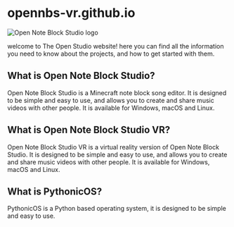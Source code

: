 # opennbs-vr.github.io
![Open Note Block Studio logo](https://i.imgur.com/AMd0NBh.png)



welcome to The Open Studio website! here you can find all the information you need to know about the projects, and how to get started with them.

## What is Open Note Block Studio?
 
Open Note Block Studio is a Minecraft note block song editor. It is designed to be simple and easy to use, and allows you to create and share music videos with other people. It is available for Windows, macOS and Linux.

## What is Open Note Block Studio VR?

Open Note Block Studio VR is a virtual reality version of Open Note Block Studio. It is designed to be simple and easy to use, and allows you to create and share music videos with other people. It is available for Windows, macOS and Linux.

## What is PythonicOS?

PythonicOS is a Python based operating system, it is designed to be simple and easy to use. 